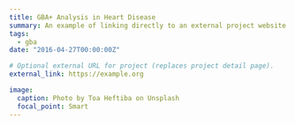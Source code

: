 ```yaml
---
title: GBA+ Analysis in Heart Disease
summary: An example of linking directly to an external project website using `external_link`.
tags:
  - gba
date: "2016-04-27T00:00:00Z"

# Optional external URL for project (replaces project detail page).
external_link: https://example.org

image:
  caption: Photo by Toa Heftiba on Unsplash
  focal_point: Smart
---
```

